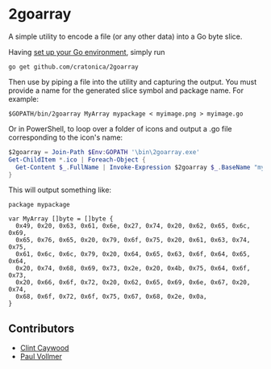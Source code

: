 2goarray
========
A simple utility to encode a file (or any other data) into a Go byte slice.

Having [set up your Go environment](http://golang.org/doc/install), simply run

    go get github.com/cratonica/2goarray

Then use by piping a file into the utility and capturing the output. You must provide a name for the generated slice symbol and package name. For example:

    $GOPATH/bin/2goarray MyArray mypackage < myimage.png > myimage.go

Or in PowerShell, to loop over a folder of icons and output a .go file corresponding to the icon's name:

```powershell
$2goarray = Join-Path $Env:GOPATH '\bin\2goarray.exe'
Get-ChildItem *.ico | Foreach-Object {
  Get-Content $_.FullName | Invoke-Expression $2goarray $_.BaseName "mypackage" | Out-File -FilePath $($_.BaseName + ".go") -Encoding utf8
}
```

This will output something like:

    package mypackage

    var MyArray []byte = []byte {
      0x49, 0x20, 0x63, 0x61, 0x6e, 0x27, 0x74, 0x20, 0x62, 0x65, 0x6c, 0x69,
      0x65, 0x76, 0x65, 0x20, 0x79, 0x6f, 0x75, 0x20, 0x61, 0x63, 0x74, 0x75,
      0x61, 0x6c, 0x6c, 0x79, 0x20, 0x64, 0x65, 0x63, 0x6f, 0x64, 0x65, 0x64,
      0x20, 0x74, 0x68, 0x69, 0x73, 0x2e, 0x20, 0x4b, 0x75, 0x64, 0x6f, 0x73,
      0x20, 0x66, 0x6f, 0x72, 0x20, 0x62, 0x65, 0x69, 0x6e, 0x67, 0x20, 0x74,
      0x68, 0x6f, 0x72, 0x6f, 0x75, 0x67, 0x68, 0x2e, 0x0a,
    }

## Contributors
- [Clint Caywood](https://github.com/cratonica)
- [Paul Vollmer](https://github.com/paulvollmer)
